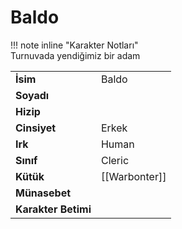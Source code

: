 # Baldo   
  
  
!!! note inline "Karakter Notları"  
	Turnuvada yendiğimiz bir adam  
  
  
|  |  |  
|---|---|  
| **İsim** | Baldo |  
| **Soyadı** |  |  
| **Hizip** |  |  
| **Cinsiyet** | Erkek |  
| **Irk** | Human |  
| **Sınıf** | Cleric |  
| **Kütük** | [[Warbonter]] |  
| **Münasebet** |  |  
| **Karakter Betimi** |  |  
